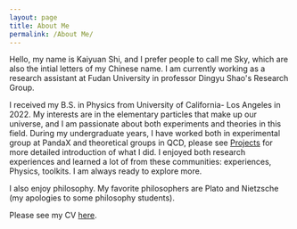 ```yaml
---
layout: page
title: About Me
permalink: /About Me/
---
```


Hello, my name is Kaiyuan Shi, and I prefer people to call me Sky, which are also the intial letters of my Chinese name.
I am currently working as a research assistant at Fudan University in professor Dingyu Shao's Research Group.

I received my B.S. in Physics from University of California- Los Angeles in 2022.
My interests are in the elementary particles that make up our universe, and I am passionate about both experiments and theories in this field.
During my undergraduate years, I have worked both in experimental group at PandaX and theoretical groups in QCD, please see [Projects](https://kaiyuan-shi.github.io/Projects/) for more detailed introduction of what I did.
I enjoyed both research experiences and learned a lot of from these communities: experiences, Physics, toolkits.
I am always ready to explore more.

I also enjoy philosophy. My favorite philosophers are Plato and Nietzsche (my apologies to some philosophy students).

Please see my CV <a href="CV_SkyShi.pdf" target="_blank">here<a>.

